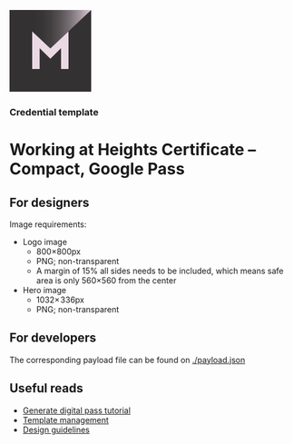 [![MATTR](/docs/assets/mattr-logo-square.svg)](https://github.com/mattrglobal)

### Credential template  
# Working at Heights Certificate – Compact, Google Pass

## For designers

Image requirements: 

- Logo image
    - 800×800px
    - PNG; non-transparent
    - A margin of 15% all sides needs to be included, which means safe area is only 560×560 from the center
- Hero image
    - 1032× 336px
    - PNG; non-transparent

## For developers

The corresponding payload file can be found on [./payload.json](./payload.json)

## Useful reads

- [Generate digital pass tutorial](https://learn.mattr.global/tutorials/compact-credentials/format-extensions/digital-pass/generate-digital-pass)
- [Template management](https://learn.mattr.global/tutorials/compact-credentials/format-extensions/digital-pass/template-management)
- [Design guidelines](https://learn.mattr.global/tutorials/compact-credentials/format-extensions/digital-pass/design-guideline)
